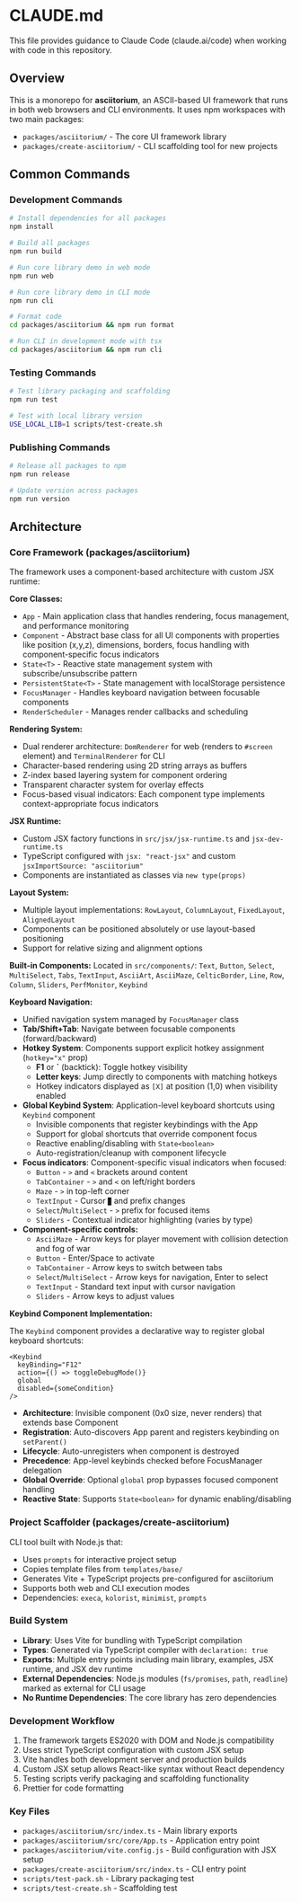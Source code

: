 # CLAUDE.md

This file provides guidance to Claude Code (claude.ai/code) when working with code in this repository.

## Overview

This is a monorepo for **asciitorium**, an ASCII-based UI framework that runs in both web browsers and CLI environments. It uses npm workspaces with two main packages:

- `packages/asciitorium/` - The core UI framework library
- `packages/create-asciitorium/` - CLI scaffolding tool for new projects

## Common Commands

### Development Commands

```bash
# Install dependencies for all packages
npm install

# Build all packages
npm run build

# Run core library demo in web mode
npm run web

# Run core library demo in CLI mode
npm run cli

# Format code
cd packages/asciitorium && npm run format

# Run CLI in development mode with tsx
cd packages/asciitorium && npm run cli
```

### Testing Commands

```bash
# Test library packaging and scaffolding
npm run test

# Test with local library version
USE_LOCAL_LIB=1 scripts/test-create.sh
```

### Publishing Commands

```bash
# Release all packages to npm
npm run release

# Update version across packages
npm run version
```

## Architecture

### Core Framework (packages/asciitorium)

The framework uses a component-based architecture with custom JSX runtime:

**Core Classes:**

- `App` - Main application class that handles rendering, focus management, and performance monitoring
- `Component` - Abstract base class for all UI components with properties like position (x,y,z), dimensions, borders, focus handling with component-specific focus indicators
- `State<T>` - Reactive state management system with subscribe/unsubscribe pattern
- `PersistentState<T>` - State management with localStorage persistence
- `FocusManager` - Handles keyboard navigation between focusable components
- `RenderScheduler` - Manages render callbacks and scheduling

**Rendering System:**

- Dual renderer architecture: `DomRenderer` for web (renders to `#screen` element) and `TerminalRenderer` for CLI
- Character-based rendering using 2D string arrays as buffers
- Z-index based layering system for component ordering
- Transparent character system for overlay effects
- Focus-based visual indicators: Each component type implements context-appropriate focus indicators

**JSX Runtime:**

- Custom JSX factory functions in `src/jsx/jsx-runtime.ts` and `jsx-dev-runtime.ts`
- TypeScript configured with `jsx: "react-jsx"` and custom `jsxImportSource: "asciitorium"`
- Components are instantiated as classes via `new type(props)`

**Layout System:**

- Multiple layout implementations: `RowLayout`, `ColumnLayout`, `FixedLayout`, `AlignedLayout`
- Components can be positioned absolutely or use layout-based positioning
- Support for relative sizing and alignment options

**Built-in Components:**
Located in `src/components/`: `Text`, `Button`, `Select`, `MultiSelect`, `Tabs`, `TextInput`, `AsciiArt`, `AsciiMaze`, `CelticBorder`, `Line`, `Row`, `Column`, `Sliders`, `PerfMonitor`, `Keybind`

**Keyboard Navigation:**

- Unified navigation system managed by `FocusManager` class
- **Tab/Shift+Tab**: Navigate between focusable components (forward/backward)
- **Hotkey System**: Components support explicit hotkey assignment (`hotkey="x"` prop)
  - **F1** or **`** (backtick): Toggle hotkey visibility
  - **Letter keys**: Jump directly to components with matching hotkeys
  - Hotkey indicators displayed as `[X]` at position (1,0) when visibility enabled
- **Global Keybind System**: Application-level keyboard shortcuts using `Keybind` component
  - Invisible components that register keybindings with the App
  - Support for global shortcuts that override component focus
  - Reactive enabling/disabling with `State<boolean>`
  - Auto-registration/cleanup with component lifecycle
- **Focus indicators**: Component-specific visual indicators when focused:
  - `Button` - `>` and `<` brackets around content
  - `TabContainer` - `>` and `<` on left/right borders
  - `Maze` - `>` in top-left corner
  - `TextInput` - Cursor `▉` and prefix changes
  - `Select`/`MultiSelect` - `>` prefix for focused items
  - `Sliders` - Contextual indicator highlighting (varies by type)
- **Component-specific controls:**
  - `AsciiMaze` - Arrow keys for player movement with collision detection and fog of war
  - `Button` - Enter/Space to activate
  - `TabContainer` - Arrow keys to switch between tabs
  - `Select`/`MultiSelect` - Arrow keys for navigation, Enter to select
  - `TextInput` - Standard text input with cursor navigation
  - `Sliders` - Arrow keys to adjust values

**Keybind Component Implementation:**

The `Keybind` component provides a declarative way to register global keyboard shortcuts:

```tsx
<Keybind
  keyBinding="F12"
  action={() => toggleDebugMode()}
  global
  disabled={someCondition}
/>
```

- **Architecture**: Invisible component (0x0 size, never renders) that extends base Component
- **Registration**: Auto-discovers App parent and registers keybinding on `setParent()`
- **Lifecycle**: Auto-unregisters when component is destroyed
- **Precedence**: App-level keybinds checked before FocusManager delegation
- **Global Override**: Optional `global` prop bypasses focused component handling
- **Reactive State**: Supports `State<boolean>` for dynamic enabling/disabling

### Project Scaffolder (packages/create-asciitorium)

CLI tool built with Node.js that:

- Uses `prompts` for interactive project setup
- Copies template files from `templates/base/`
- Generates Vite + TypeScript projects pre-configured for asciitorium
- Supports both web and CLI execution modes
- Dependencies: `execa`, `kolorist`, `minimist`, `prompts`

### Build System

- **Library**: Uses Vite for bundling with TypeScript compilation
- **Types**: Generated via TypeScript compiler with `declaration: true`
- **Exports**: Multiple entry points including main library, examples, JSX runtime, and JSX dev runtime
- **External Dependencies**: Node.js modules (`fs/promises`, `path`, `readline`) marked as external for CLI usage
- **No Runtime Dependencies**: The core library has zero dependencies

### Development Workflow

1. The framework targets ES2020 with DOM and Node.js compatibility
2. Uses strict TypeScript configuration with custom JSX setup
3. Vite handles both development server and production builds
4. Custom JSX setup allows React-like syntax without React dependency
5. Testing scripts verify packaging and scaffolding functionality
6. Prettier for code formatting

### Key Files

- `packages/asciitorium/src/index.ts` - Main library exports
- `packages/asciitorium/src/core/App.ts` - Application entry point
- `packages/asciitorium/vite.config.js` - Build configuration with JSX setup
- `packages/create-asciitorium/src/index.ts` - CLI entry point
- `scripts/test-pack.sh` - Library packaging test
- `scripts/test-create.sh` - Scaffolding test
